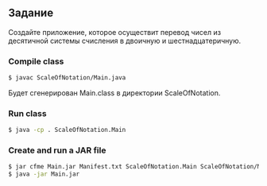 ## Задание

Создайте приложение, которое осуществит перевод чисел из десятичной системы счисления в двоичную и шестнадцатеричную.

### Compile class

```bash
$ javac ScaleOfNotation/Main.java
```

Будет сгенерирован Main.class в директории ScaleOfNotation.

### Run class

```bash
$ java -cp . ScaleOfNotation.Main
```

### Create and run a JAR file

```bash
$ jar cfme Main.jar Manifest.txt ScaleOfNotation.Main ScaleOfNotation/Main.class
$ java -jar Main.jar
```